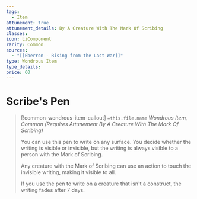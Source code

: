 ```yaml
---
tags:
  - Item
attunement: true
attunement_details: By A Creature With The Mark Of Scribing
classes:
icon: LiComponent
rarity: Common
sources:
  - "[[Eberron - Rising from the Last War]]"
type: Wondrous Item
type_details:
price: 60
---
```


# Scribe's Pen

>[!common-wondrous-item-callout] `=this.file.name`
>*Wondrous Item, Common (Requires Attunement By A Creature With The Mark Of Scribing)*
>
>You can use this pen to write on any surface. You decide whether the writing is visible or invisible, but the writing is always visible to a person with the Mark of Scribing.
>
>Any creature with the Mark of Scribing can use an action to touch the invisible writing, making it visible to all.
>
>If you use the pen to write on a creature that isn't a construct, the writing fades after 7 days.
>
>
